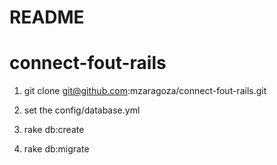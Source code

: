 # README
# connect-fout-rails

1) git clone git@github.com:mzaragoza/connect-fout-rails.git

2) set the config/database.yml

3) rake db:create

4) rake db:migrate

